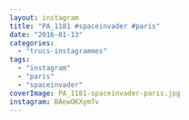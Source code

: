 ```yaml
---
layout: instagram
title: "PA_1181 #spaceinvader #paris"
date: "2016-01-13"
categories: 
  - "trucs-instagrammes"
tags: 
  - "instagram"
  - "paris"
  - "spaceinvader"
coverImage: PA_1181-spaceinvader-paris.jpg
instagram: BAewOKXymTv
---
```

